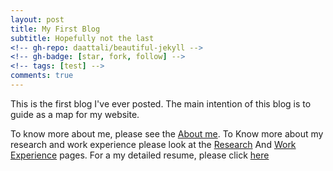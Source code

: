 ```yaml
---
layout: post
title: My First Blog
subtitle: Hopefully not the last
<!-- gh-repo: daattali/beautiful-jekyll -->
<!-- gh-badge: [star, fork, follow] -->
<!-- tags: [test] -->
comments: true
---
```


This is the first blog I've ever posted. The main intention of this blog is to guide as a map for my website.

To know more about me, please see the [About me](https://harshsd.github.io/aboutme). To Know more about my research and work experience please look at the [Research](https://harshsd.github.io/research) And [Work Experience](https://harshsd.github.io/workex) pages. For a my detailed resume, please click [here](https://harshsd.github.io/resume/)
